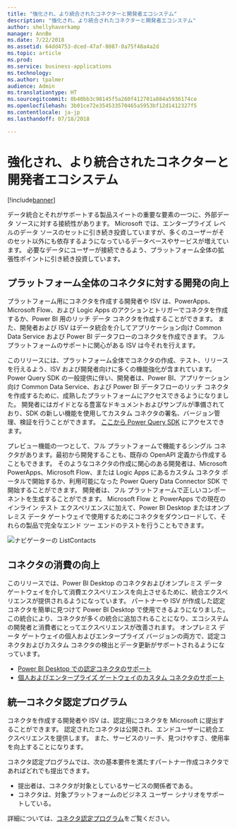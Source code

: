 ```yaml
---
title: "強化され、より統合されたコネクターと開発者エコシステム"
description: "強化され、より統合されたコネクターと開発者エコシステム"
author: shellyhaverkamp
manager: AnnBe
ms.date: 7/22/2018
ms.assetid: 64dd4753-dced-47af-8087-0a75f48a4a2d
ms.topic: article
ms.prod: 
ms.service: business-applications
ms.technology: 
ms.author: tpalmer
audience: Admin
ms.translationtype: HT
ms.sourcegitcommit: 0b40bb3c98145f5a260f412701a884a5936174ce
ms.openlocfilehash: 3b01ce72e354533570465a5953bf12d1412327f5
ms.contentlocale: ja-jp
ms.lasthandoff: 07/18/2018

---
```

#  <a name="richer-and-more-unified-connector-and-developer-ecosystem"></a>強化され、より統合されたコネクターと開発者エコシステム


[!include[banner](../../includes/banner.md)]

データ統合とそれがサポートする製品スイートの重要な要素の一つに、外部データ ソースに対する接続性があります。 Microsoft では、エンタープライズ レベルのデータ ソースのセットに引き続き投資していますが、多くのユーザーがそのセット以外にも依存するようになっているデータベースやサービスが増えています。 必要なデータにユーザーが接続できるよう、プラットフォーム全体の拡張性ポイントに引き続き投資しています。

## <a name="improved-development-for-connectors-across-the-platform"></a>プラットフォーム全体のコネクタに対する開発の向上

プラットフォーム用にコネクタを作成する開発者や ISV は、PowerApps、Microsoft Flow、および Logic Apps のアクションとトリガーでコネクタを作成するか、Power BI 用のリッチ データ コネクタを作成することができます。 また、開発者および ISV はデータ統合を介してアプリケーション向け Common Data Service および Power BI データフローのコネクタを作成できます。 フル プラットフォームのサポートに関心がある ISV は今それを行えます。

このリリースには、プラットフォーム全体でコネクタの作成、テスト、リリースを行えるよう、ISV および開発者向けに多くの機能強化が含まれています。  Power Query SDK の一般提供に伴い、開発者は、Power BI、アプリケーション向け Common Data Service、および Power BI データフローのリッチ コネクタを作成するために、成熟したプラットフォームにアクセスできるようになりました。  開発者にはガイドとなる豊富なドキュメントおよびサンプルが準備されており、SDK の新しい機能を使用してカスタム コネクタの署名、バージョン管理、検証を行うことができます。  [ここから Power Query SDK](https://aka.ms/dataconnectors) にアクセスできます。

プレビュー機能の一つとして、フル プラットフォームで機能するシングル コネクタがあります。最初から開発することも、既存の OpenAPI 定義から作成することもできます。  そのようなコネクタの作成に関心のある開発者は、Microsoft PowerApps、Microsoft Flow、または Logic Apps にあるカスタム コネクタ ポータルで開始するか、利用可能になった Power Query Data Connector SDK で開始することができます。 開発者は、フル プラットフォームで正しいコンポーネントを生成することができます。
Microsoft Flow と PowerApps での現在のインライン テスト エクスペリエンスに加えて、Power BI Desktop またはオンプレミス データ ゲートウェイで使用するためにコネクタをダウンロードして、それらの製品で完全なエンド ツー エンドのテストを行うこともできます。

![](media/3-richer-more-unified-connector-developer-ecosystem-2.png "ナビゲーターの ListContacts")
<!-- picture -->

## <a name="improved-consumption-for-connectors"></a>コネクタの消費の向上
このリリースでは、Power BI Desktop のコネクタおよびオンプレミス データ ゲートウェイを介して消費エクスペリエンスを向上させるために、統合エクスペリエンスが提供されるようになっています。  パートナーや ISV が作成した認定コネクタを簡単に見つけて Power BI Desktop で使用できるようになりました。
この統合により、コネクタが多くの統合に追加されることになり、エコシステムの開発者と消費者にとってエクスペリエンスが改善されます。  オンプレミス データ ゲートウェイの個人およびエンタープライズ バージョンの両方で、認定コネクタおよびカスタム コネクタの検出とデータ更新がサポートされるようになっています。

-  [Power BI Desktop での認定コネクタのサポート](1-power-query.md#certified-custom-connectors-in-power-bi-desktop)
-  [個人およびエンタープライズ ゲートウェイのカスタム コネクタのサポート](5-data-gateway.md#certified-custom-connectors-in-power-bi-desktop)


## <a name="unified-connector-certification-program"></a>統一コネクタ認定プログラム
コネクタを作成する開発者や ISV は、認定用にコネクタを Microsoft に提出することができます。
認定されたコネクタは公開され、エンドユーザーに統合エクスペリエンスを提供します。
また、サービスのリーチ、見つけやすさ、使用率を向上することになります。

コネクタ認定プログラムでは、次の基本要件を満たすパートナー作成コネクタであればどれでも提出できます。

- 提出者は、コネクタが対象としているサービスの関係者である。
- コネクタは、対象プラットフォームのビジネス ユーザー シナリオをサポートしている。

詳細については、[コネクタ認定プログラム](https://aka.ms/connector-certification)をご覧ください。


